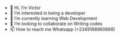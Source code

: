 - 👋 Hi, I’m Victor
- 👀 I’m interested in being a developer
- 🌱 I’m currently learning Web Development
- 💞️ I’m looking to collaborate on Writing codes
- 📫 How to reach me Whatsapp (+2349168960668)

<!---
Vickywise27/Vickywise27 is a ✨ special ✨ repository because its `README.md` (this file) appears on your GitHub profile.
You can click the Preview link to take a look at your changes.
--->

